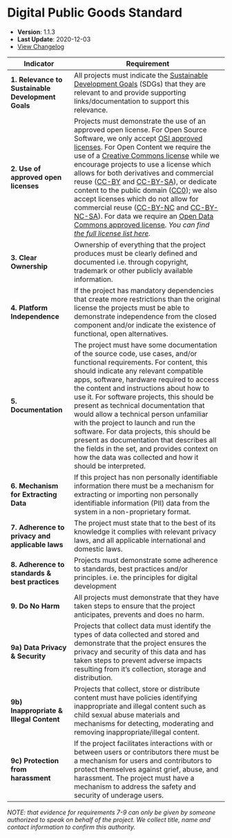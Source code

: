# Digital Public Goods Standard

- **Version**: 1.1.3
- **Last Update**: 2020-12-03
- [View Changelog](https://github.com/DPGAlliance/DPG-Standard/blob/master/CHANGELOG.md)

| Indicator                                         | Requirement                                                                                                                                                                                                                                                                                                                                                                                                                                                                                                                                                                                                                                                                                                                                                                                                                                                                                                                                                                                                                               |
| ------------------------------------------------- | ----------------------------------------------------------------------------------------------------------------------------------------------------------------------------------------------------------------------------------------------------------------------------------------------------------------------------------------------------------------------------------------------------------------------------------------------------------------------------------------------------------------------------------------------------------------------------------------------------------------------------------------------------------------------------------------------------------------------------------------------------------------------------------------------------------------------------------------------------------------------------------------------------------------------------------------------------------------------------------------------------------------------------------------- |
| **1. Relevance to Sustainable Development Goals** | All projects must indicate the [Sustainable Development Goals](https://sdgs.un.org/goals) (SDGs) that they are relevant to and provide supporting links/documentation to support this relevance.                                                                                                                                                                                                                                                                                                                                                                                                                                                                                                                                                                                                                                                                                                                                                                                                                                          |
| **2. Use of approved open licenses**              | Projects must demonstrate the use of an approved open license. For Open Source Software, we only accept [OSI approved licenses](https://opensource.org/licenses). For Open Content we require the use of a [Creative Commons license](https://creativecommons.org/licenses/) while we encourage projects to use a license which allows for both derivatives and commercial reuse ([CC-BY](https://creativecommons.org/licenses/by/4.0/) and [CC-BY-SA](https://creativecommons.org/licenses/by-sa/4.0/)), or dedicate content to the public domain ([CC0](https://creativecommons.org/choose/zero/)); we also accept licenses which do not allow for commercial reuse ([CC-BY-NC](https://creativecommons.org/licenses/by-nc/4.0/) and [CC-BY-NC-SA](https://creativecommons.org/licenses/by-nc-sa/4.0/)). For data we require an [Open Data Commons approved license](https://opendefinition.org/licenses/). _You can find [the full license list here](https://github.com/unicef/publicgoods-candidates/blob/master/docs/licenses.md)._ |
| **3. Clear Ownership**                            | Ownership of everything that the project produces must be clearly defined and documented i.e. through copyright, trademark or other publicly available information.                                                                                                                                                                                                                                                                                                                                                                                                                                                                                                                                                                                                                                                                                                                                                                                                                                                                       |
| **4. Platform Independence**                      | If the project has mandatory dependencies that create more restrictions than the original license the projects must be able to demonstrate independence from the closed component and/or indicate the existence of functional, open alternatives.                                                                                                                                                                                                                                                                                                                                                                                                                                                                                                                                                                                                                                                                                                                                                                                         |
| **5. Documentation**                              | The project must have some documentation of the source code, use cases, and/or functional requirements. For content, this should indicate any relevant compatible apps, software, hardware required to access the content and instructions about how to use it. For software projects, this should be present as technical documentation that would allow a technical person unfamiliar with the project to launch and run the software. For data projects, this should be present as documentation that describes all the fields in the set, and provides context on how the data was collected and how it should be interpreted.                                                                                                                                                                                                                                                                                                                                                                                                        |
| **6. Mechanism for Extracting Data**              | If this project has non personally identifiable information there must be a mechanism for extracting or importing non personally identifiable information (PII) data from the system in a non-proprietary format.                                                                                                                                                                                                                                                                                                                                                                                                                                                                                                                                                                                                                                                                                                                                                                                                                         |
| **7. Adherence to privacy and applicable laws**   | The project must state that to the best of its knowledge it complies with relevant privacy laws, and all applicable international and domestic laws.                                                                                                                                                                                                                                                                                                                                                                                                                                                                                                                                                                                                                                                                                                                                                                                                                                                                                      |
| **8. Adherence to standards & best practices**    | Projects must demonstrate some adherence to standards, best practices and/or principles. i.e. the principles for digital development                                                                                                                                                                                                                                                                                                                                                                                                                                                                                                                                                                                                                                                                                                                                                                                                                                                                                                      |
| **9. Do No Harm**                                 | All projects must demonstrate that they have taken steps to ensure that the project anticipates, prevents and does no harm.                                                                                                                                                                                                                                                                                                                                                                                                                                                                                                                                                                                                                                                                                                                                                                                                                                                                                                               |
| **9a) Data Privacy & Security**                   | Projects that collect data must identify the types of data collected and stored and demonstrate that the project ensures the privacy and security of this data and has taken steps to prevent adverse impacts resulting from it’s collection, storage and distribution.                                                                                                                                                                                                                                                                                                                                                                                                                                                                                                                                                                                                                                                                                                                                                                   |
| **9b) Inappropriate & Illegal Content**           | Projects that collect, store or distribute content must have policies identifying inappropriate and illegal content such as child sexual abuse materials and mechanisms for detecting, moderating and removing inappropriate/illegal content.                                                                                                                                                                                                                                                                                                                                                                                                                                                                                                                                                                                                                                                                                                                                                                                             |
| **9c) Protection from harassment**                | If the project facilitates interactions with or between users or contributors there must be a mechanism for users and contributors to protect themselves against grief, abuse, and harassment. The project must have a mechanism to address the safety and security of underage users.                                                                                                                                                                                                                                                                                                                                                                                                                                                                                                                                                                                                                                                                                                                                                    |

_NOTE: that evidence for requirements 7-9 can only be given by someone authorized to speak on behalf of the project. We collect title, name and contact information to confirm this authority._
